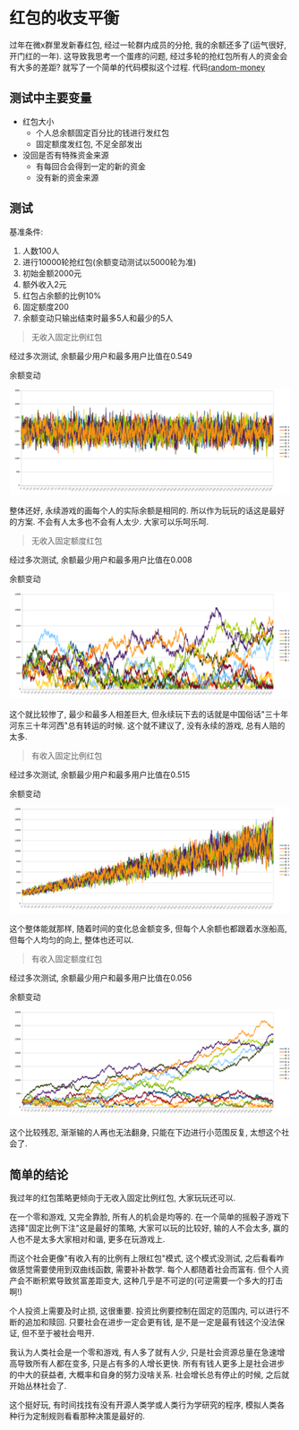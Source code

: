 # 红包的收支平衡

过年在微x群里发新春红包, 经过一轮群内成员的分抢, 我的余额还多了(运气很好, 开门红的一年). 这导致我思考一个蛋疼的问题, 经过多轮的抢红包所有人的资金会有大多的差距? 就写了一个简单的代码模拟这个过程. 代码[random-money](https://github.com/zoroqi/rubbish/tree/master/random-money)

## 测试中主要变量
* 红包大小
    * 个人总余额固定百分比的钱进行发红包
    * 固定额度发红包, 不足全部发出
* 没回是否有特殊资金来源
    * 有每回合会得到一定的新的资金
    * 没有新的资金来源

## 测试

基准条件:
1. 人数100人
2. 进行10000轮抢红包(余额变动测试以5000轮为准)
3. 初始金额2000元
4. 额外收入2元
5. 红包占余额的比例10%
6. 固定额度200
7. 余额变动只输出结束时最多5人和最少的5人

> 无收入固定比例红包

经过多次测试, 余额最少用户和最多用户比值在0.549

余额变动

![余额变动01](./img/random-money-01.png)

整体还好, 永续游戏的画每个人的实际余额是相同的. 所以作为玩玩的话这是最好的方案. 不会有人太多也不会有人太少. 大家可以乐呵乐呵.

> 无收入固定额度红包

经过多次测试, 余额最少用户和最多用户比值在0.008

余额变动

![余额变动02](./img/random-money-02.png)

这个就比较惨了, 最少和最多人相差巨大, 但永续玩下去的话就是中国俗话"三十年河东三十年河西"总有转运的时候. 这个就不建议了, 没有永续的游戏, 总有人赔的太多.

> 有收入固定比例红包

经过多次测试, 余额最少用户和最多用户比值在0.515

余额变动

![余额变动03](./img/random-money-03.png)

这个整体能就那样, 随着时间的变化总金额变多, 但每个人余额也都跟着水涨船高, 但每个人均匀的向上, 整体也还可以.

> 有收入固定额度红包

经过多次测试, 余额最少用户和最多用户比值在0.056

余额变动

![余额变动04](./img/random-money-04.png)

这个比较残忍, 渐渐输的人再也无法翻身, 只能在下边进行小范围反复, 太想这个社会了.

## 简单的结论

我过年的红包策略更倾向于无收入固定比例红包, 大家玩玩还可以.

在一个零和游戏, 又完全靠脸, 所有人的机会是均等的. 在一个简单的摇骰子游戏下选择"固定比例下注"这是最好的策略, 大家可以玩的比较好, 输的人不会太多, 赢的人也不是太多大家相对和谐, 更多在玩游戏上.

而这个社会更像"有收入有的比例有上限红包"模式, 这个模式没测试, 之后看看咋做感觉需要使用到双曲线函数, 需要补补数学. 每个人都随着社会而富有. 但个人资产会不断积累导致贫富差距变大, 这种几乎是不可逆的(可逆需要一个多大的打击啊!)

个人投资上需要及时止损, 这很重要. 投资比例要控制在固定的范围内, 可以进行不断的追加和赎回. 只要社会在进步一定会更有钱, 是不是一定是最有钱这个没法保证, 但不至于被社会甩开.

我认为人类社会是一个零和游戏, 有人多了就有人少, 只是社会资源总量在急速增高导致所有人都在变多, 只是占有多的人增长更快. 所有有钱人更多上是社会进步的中大的获益者, 大概率和自身的努力没啥关系. 社会增长总有停止的时候, 之后就开始丛林社会了.

这个挺好玩, 有时间找找有没有开源人类学或人类行为学研究的程序, 模拟人类各种行为定制规则看看那种决策是最好的.
